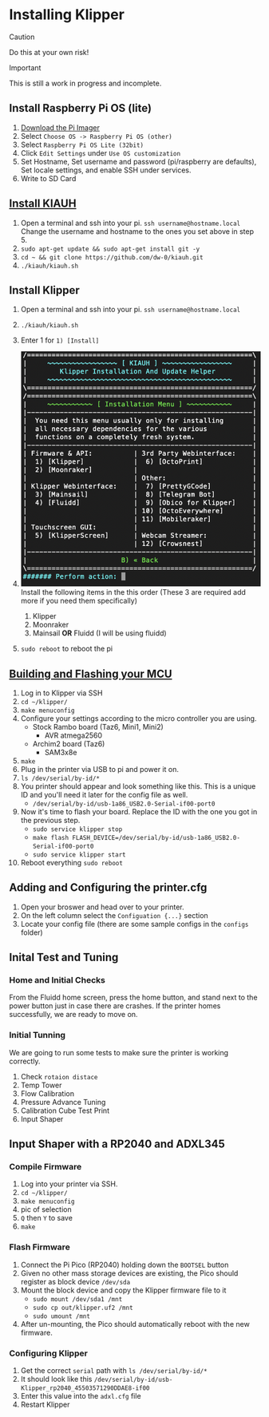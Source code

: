 # Installing Klipper

> [!CAUTION]
> Do this at your own risk!

> [!IMPORTANT]
> This is still a work in progress and incomplete. 

## Install Raspberry Pi OS (lite)

1. [Download the Pi Imager](https://www.raspberrypi.com/software/)
1. Select `Choose OS -> Raspberry Pi OS (other)`
1. Select `Raspberry Pi OS Lite (32bit)`
1. Click `Edit Settings` under `Use OS customization`
1. Set Hostname, Set username and password (pi/raspberry are defaults), Set locale settings, and enable SSH under services.
1. Write to SD Card

## [Install KIAUH](https://github.com/dw-0/kiauh)

1. Open a terminal and ssh into your pi. `ssh username@hostname.local` Change the username and hostname to the ones you set above in step 5. 
1. `sudo apt-get update && sudo apt-get install git -y`
1. `cd ~ && git clone https://github.com/dw-0/kiauh.git`
1. `./kiauh/kiauh.sh`

## Install Klipper

1. Open a terminal and ssh into your pi. `ssh username@hostname.local`
1. `./kiauh/kiauh.sh`
1. Enter 1 for `1) [Install]`
1. ![KIAUH Install Screen](images/KIAUH-screen.png)
   Install the following items in the this order (These 3 are required add more if you need them specifically)
   1. Klipper
   1. Moonraker
   1. Mainsail **OR** Fluidd (I will be using fluidd)

1. `sudo reboot` to reboot the pi

## [Building and Flashing your MCU](https://www.klipper3d.org/Installation.html#building-and-flashing-the-micro-controller)

1. Log in to Klipper via SSH
1. `cd ~/klipper/`
1. `make menuconfig`
1. Configure your settings according to the micro controller you are using.
   - Stock Rambo board (Taz6, Mini1, Mini2)
      - AVR atmega2560
   - Archim2 board (Taz6)
      - SAM3x8e
1. `make`
1. Plug in the printer via USB to pi and power it on.
1. `ls /dev/serial/by-id/*`
1. You printer should appear and look something like this. This is a unique ID and you'll need it later for the config file as well.
   - `/dev/serial/by-id/usb-1a86_USB2.0-Serial-if00-port0`
1. Now it's time to flash your board. Replace the ID with the one you got in the previous step.
   - `sudo service klipper stop`
   - `make flash FLASH_DEVICE=/dev/serial/by-id/usb-1a86_USB2.0-Serial-if00-port0`
   - `sudo service klipper start`
1. Reboot everything `sudo reboot`

## Adding and Configuring the printer.cfg

1. Open your broswer and head over to your printer.
1. On the left column select the `Configuation {...}` section
1. Locate your config file (there are some sample configs in the `configs` folder)

## Inital Test and Tuning

### Home and Initial Checks

From the Fluidd home screen, press the home button, and stand next to the power button just in case there are crashes. If the printer homes successfully, we are ready to move on.

### Initial Tunning

We are going to run some tests to make sure the printer is working correctly.

1. Check `rotaion distace`
1. Temp Tower
1. Flow Calibration
1. Pressure Advance Tuning
1. Calibration Cube Test Print
1. Input Shaper

## Input Shaper with a RP2040 and ADXL345

### Compile Firmware

1. Log into your printer via SSH.
1. `cd ~/klipper/`
1. `make menuconfig`
1. pic of selection
1. `Q` then `Y` to save
1. `make`

### Flash Firmware

1. Connect the Pi Pico (RP2040) holding down the `BOOTSEL` button
1. Given no other mass storage devices are existing, the Pico should register as block device `/dev/sda`
1. Mount the block device and copy the Klipper firmware file to it
	- `sudo mount /dev/sda1 /mnt`
	- `sudo cp out/klipper.uf2 /mnt`
	- `sudo umount /mnt`
1. After un-mounting, the Pico should automatically reboot with the new firmware.

### Configuring Klipper

1. Get the correct `serial` path with `ls /dev/serial/by-id/*`
1. It should look like this `/dev/serial/by-id/usb-Klipper_rp2040_45503571290DDAE8-if00`
1. Enter this value into the `adxl.cfg` file
1. Restart Klipper
